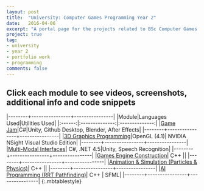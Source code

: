 ```yaml
---
layout: post
title:  "University: Computer Games Programming Year 2"
date:   2016-04-06
excerpt: "A portal page for the projects related to BSc Computer Games Programming Year 2"
project: true
tag:
- university
- year 2
- portfolio work
- programming
comments: false
---
```


Click each module to see videos, screenshots, additional info and code snippets
------

 |--------+----------------+----------------|
 |Module|Languages Used|Utilities Used|
 |:------:|:--------------:|:--------------:|
 |<a href= "https://wearywanderer.github.io/CLMRTS/">Game Jam</a>|C#|Unity, Github Desktop, Blender, After Effects|
 |--------+----------------+----------------|
 |<a href= "https://wearywanderer.github.io/3DGP/">3D Graphics Programming</a>|OpenGL (4.1)| NVIDIA NSight Visual Studio Edition|
 |--------+----------------+----------------|
 |<a href= "https://wearywanderer.github.io/MMI/">Multi-Modal Interfaces</a>| C#, .NET 4.5|Unity, Speech Recognition|
 |--------+----------------+----------------|
 |<a href= "https://wearywanderer.github.io/GEC/">Games Engine Construction</a>| C++ ||
 |--------+----------------+----------------|
 |<a href= "https://wearywanderer.github.io/AS/">Animation & Simulation (Particles & Physics)</a>| C++ ||
 |--------+----------------+----------------|
 |<a href= "https://wearywanderer.github.io/AI1/">AI Programming (RRT Pathfinding)</a>| C++ | SFML|
 |--------+----------------+----------------|
 {:.mbtablestyle}
      
